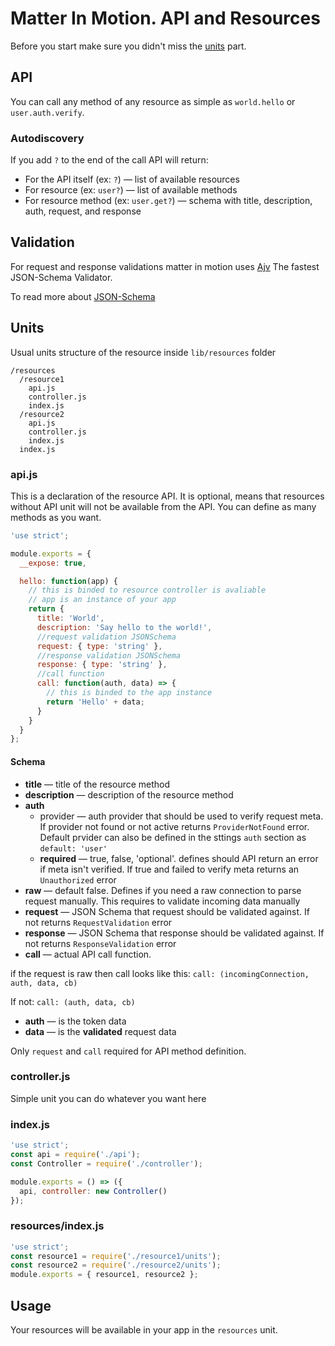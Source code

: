 # Matter In Motion. API and Resources

Before you start make sure you didn't miss the [units](https://github.com/matter-in-motion/mm/blob/master/docs/units.md) part.

## API

You can call any method of any resource as simple as `world.hello` or `user.auth.verify`.

### Autodiscovery

If you add `?` to the end of the call API will return:

* For the API itself (ex: `?`) — list of available resources
* For resource (ex: `user?`) — list of available methods
* For resource method (ex: `user.get?`) — schema with title, description, auth, request, and response

## Validation

For request and response validations matter in motion uses [Ajv](https://github.com/epoberezkin/ajv) The fastest JSON-Schema Validator.

To read more about [JSON-Schema](http://json-schema.org)

## Units

Usual units structure of the resource inside `lib/resources` folder

```
/resources
  /resource1
    api.js
    controller.js
    index.js
  /resource2
    api.js
    controller.js
    index.js
  index.js
```

### api.js

This is a declaration of the resource API. It is optional, means that resources without API unit will not be available from the API. You can define as many methods as you want.

```js
'use strict';

module.exports = {
  __expose: true,

  hello: function(app) {
    // this is binded to resource controller is avaliable
    // app is an instance of your app
    return {
      title: 'World',
      description: 'Say hello to the world!',
      //request validation JSONSchema
      request: { type: 'string' },
      //response validation JSONSchema
      response: { type: 'string' },
      //call function
      call: function(auth, data) => {
        // this is binded to the app instance
        return 'Hello' + data;
      }
    }
  }
};
```

#### Schema

* __title__ — title of the resource method
* __description__ — description of the resource method
* __auth__
  - provider — auth provider that should be used to verify request meta. If provider not found or not active returns `ProviderNotFound` error. Default prvider can also be defined in the sttings `auth` section as `default: 'user'`
  - __required__ — true, false, 'optional'. defines should API return an error if meta isn't verified. If true and failed to verify meta returns an `Unauthorized` error
* __raw__ — default false. Defines if you need a raw connection to parse request manually. This requires to validate incoming data manually
* __request__ — JSON Schema that request should be validated against. If not returns `RequestValidation` error
* __response__ — JSON Schema that response should be validated against. If not returns `ResponseValidation` error
* __call__ — actual API call function.

if the request is raw then call looks like this:
`call: (incomingConnection, auth, data, cb)`

If not:
`call: (auth, data, cb)`

* __auth__ — is the token data
* __data__ — is the __validated__ request data

Only `request` and `call` required for API method definition.

### controller.js

Simple unit you can do whatever you want here

### index.js

```js
'use strict';
const api = require('./api');
const Controller = require('./controller');

module.exports = () => ({
  api, controller: new Controller()
});
```

### resources/index.js
```js
'use strict';
const resource1 = require('./resource1/units');
const resource2 = require('./resource2/units');
module.exports = { resource1, resource2 };
```

## Usage

Your resources will be available in your app in the `resources` unit.
